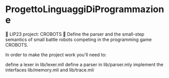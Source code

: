 # ProgettoLinguaggiDiProgrammazione

🤖 LIP23 project: CROBOTS 🤖
Define the parser and the small-step semantics of small battle robots competing in the programming game CROBOTS.

In order to make the project work you'll need to:

define a lexer in lib/lexer.mll
define a parser in lib/parser.mly
implement the interfaces lib/memory.mli and lib/trace.mli
